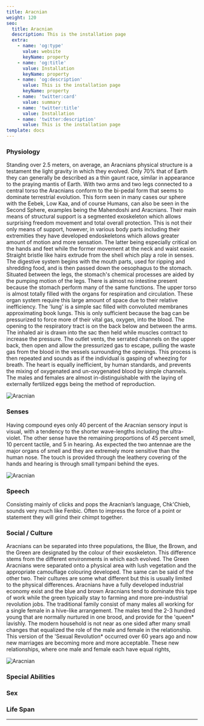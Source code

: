 ```yaml
---
title: Aracnian
weight: 120
seo:
  title: Aracnian
  description: This is the installation page
  extra:
    - name: 'og:type'
      value: website
      keyName: property
    - name: 'og:title'
      value: Installation
      keyName: property
    - name: 'og:description'
      value: This is the installation page
      keyName: property
    - name: 'twitter:card'
      value: summary
    - name: 'twitter:title'
      value: Installation
    - name: 'twitter:description'
      value: This is the installation page
template: docs
---
```


### Physiology
Standing over 2.5 meters, on average, an Aracnians physical structure is a testament the light gravity in which they evolved. Only 70% that of Earth they can generally be described as a thin gaunt race, similar in appearance to the praying mantis of Earth. With two arms and two legs connected to a central torso the Aracnians conform to the bi-pedal form that seems to dominate terrestrial evolution. This form seen in many cases our sphere with the Eebek, Low Kaa, and of course Humans, can also be seen in the Second Sphere, examples being the Mahendoshi and Aracnians. Their main means of structural support is a segmented exoskeleton which allows surprising freedom movement and total overall protection. This is not their only means of support, however, in various body parts including their extremities they have developed endoskeletons which allows greater amount of motion and more sensation. The latter being especially critical on the hands and feet while the former movement at the neck and waist easier. Straight bristle like hairs extrude from the shell which play a role in senses.
The digestive system begins with the mouth parts, used for ripping and shredding food, and is then passed down the oesophagus to the stomach. Situated between the legs, the stomach's chemical processes are aided by the pumping motion of the legs. There is almost no intestine present because the stomach perform many of the same functions. The upper torso is almost totally filled with the organs for respiration and circulation. These organ system require this large amount of space due to their relative inefficiency. The 'lung' is a simple sac filled with convoluted membranes approximating book lungs. This is only sufficient because the bag can be pressurized to force more of their vital gas, oxygen, into the blood. The opening to the respiratory tract is on the back below and between the arms. The inhaled air is drawn into the sac then held while muscles contract to increase the pressure. The outlet vents, the serrated channels on the upper back, then open and allow the pressurized gas to escape, pulling the waste gas from the blood in the vessels surrounding the openings. This process is then repeated and sounds as if the individual is gasping of wheezing for breath. The heart is equally inefficient, by human standards, and prevents the mixing of oxygenated and un-oxygenated blood by simple channels. The males and females are almost in-distinguishable with the laying of externally fertilized eggs being the method of reproduction.

![Aracnian](/images/Aracnian_grey.jpg)</p>

### Senses
Having compound eyes only 40 percent of the Aracnian sensory input is visual, with a tendency to the shorter wave-lengths including the ultra-violet. The other sense have the remaining proportions of 45 percent smell, 10 percent tactile, and 5 in hearing. As expected the two antennae are the major organs of smell and they are extremely more sensitive than the human nose. The touch is provided through the leathery covering of the hands and hearing is through small tympani behind the eyes.

![Aracnian](/images/Aracnian_bw.jpg)</p>

### Speech
Consisting mainly of clicks and pops the Aracnian’s language, Chk'Chieb, sounds very much like Fenbic. Often to impress the force of a point or statement they will grind their chimpt together.

### Social / Culture
Aracnians can be separated into three populations, the Blue, the Brown, and the Green are designated by the colour of their exoskeleton. This difference stems from the different environments in which each evolved. The Green Aracnians were separated onto a physical area with lush vegetation and the appropriate camouflage colouring developed. The same can be said of the other two. Their cultures are some what different but this is usually limited to the physical differences. Aracnians have a fully developed industrial economy exist and the blue and brown Aracnians tend to dominate this type of work while the green typically stay to farming and more pre-industrial revolution jobs. The traditional family consist of many males all working for a single female in a hive-like arrangement. The males tend the 2-3 hundred young that are normally nurtured in one brood, and provide for the 'queen* lavishly. The modern household is not near as one sided after many small changes that equalized the role of the male and female in the relationship. This version of the 'Sexual Revolution* occurred over 60 years ago and now new marriages are becoming more and more acceptable. These new relationships, where one male and female each have equal rights,


![Aracnian](/images/AracnianAnatomical.jpg)</p>

### Special Abilities

### Sex

### Life Span

---
